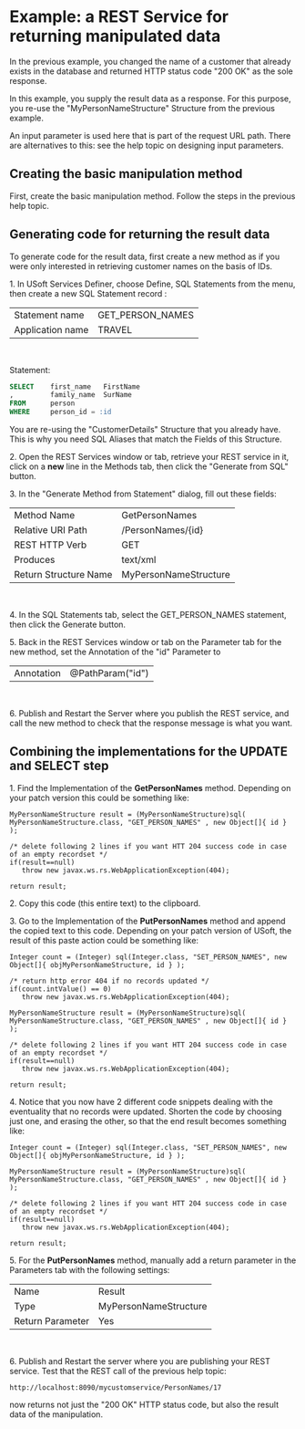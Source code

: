 # Example: a REST Service for returning manipulated data

In the previous example, you changed the name of a customer that already exists in the database and returned HTTP status code "200 OK" as the sole response.

In this example, you supply the result data as a response. For this purpose, you re-use the "MyPersonNameStructure" Structure from the previous example.

An input parameter is used here that is part of the request URL path. There are alternatives to this: see the help topic on designing input parameters.

## Creating the basic manipulation method

First, create the basic manipulation method. Follow the steps in the previous help topic.

## Generating code for returning the result data

To generate code for the result data, first create a new method as if you were only interested in retrieving customer names on the basis of IDs.

1. In USoft Services Definer, choose Define, SQL Statements from the menu, then create a new SQL Statement record :

|        |        |
|--------|--------|
|Statement name|GET_PERSON_NAMES|
|Application name|TRAVEL  |



 

Statement:

```sql
SELECT    first_name   FirstName
,         family_name  SurName
FROM      person
WHERE     person_id = :id
```

You are re-using the "CustomerDetails" Structure that you already have. This is why you need SQL Aliases that match the Fields of this Structure.

2. Open the REST Services window or tab, retrieve your REST service in it, click on a **new** line in the Methods tab, then click the "Generate from SQL" button.

3. In the "Generate Method from Statement" dialog, fill out these fields:

|        |        |
|--------|--------|
|Method Name|GetPersonNames|
|Relative URI Path|/PersonNames/{id}|
|REST HTTP Verb|GET     |
|Produces|text/xml|
|Return Structure Name|MyPersonNameStructure|



 

4. In the SQL Statements tab, select the GET_PERSON_NAMES statement, then click the Generate button.

5. Back in the REST Services window or tab on the Parameter tab for the new method, set the Annotation of the "id" Parameter to

|        |        |
|--------|--------|
|Annotation|@PathParam("id")|



 

6. Publish and Restart the Server where you publish the REST service, and call the new method to check that the response message is what you want.



## Combining the implementations for the UPDATE and SELECT step

1. Find the Implementation of the **GetPersonNames** method. Depending on your patch version this could be something like:

```language-java
MyPersonNameStructure result = (MyPersonNameStructure)sql( MyPersonNameStructure.class, "GET_PERSON_NAMES" , new Object[]{ id } );

/* delete following 2 lines if you want HTT 204 success code in case of an empty recordset */
if(result==null)
   throw new javax.ws.rs.WebApplicationException(404);

return result;
```

2. Copy this code (this entire text) to the clipboard.

3. Go to the Implementation of the **PutPersonNames** method and append the copied text to this code. Depending on your patch version of USoft, the result of this paste action could be something like:

```language-java
Integer count = (Integer) sql(Integer.class, "SET_PERSON_NAMES", new Object[]{ objMyPersonNameStructure, id } );

/* return http error 404 if no records updated */   
if(count.intValue() == 0)
   throw new javax.ws.rs.WebApplicationException(404);

MyPersonNameStructure result = (MyPersonNameStructure)sql( MyPersonNameStructure.class, "GET_PERSON_NAMES" , new Object[]{ id } );

/* delete following 2 lines if you want HTT 204 success code in case of an empty recordset */
if(result==null)
   throw new javax.ws.rs.WebApplicationException(404);

return result;
```

4. Notice that you now have 2 different code snippets dealing with the eventuality that no records were updated. Shorten the code by choosing just one, and erasing the other, so that the end result becomes something like:

```language-java
Integer count = (Integer) sql(Integer.class, "SET_PERSON_NAMES", new Object[]{ objMyPersonNameStructure, id } );

MyPersonNameStructure result = (MyPersonNameStructure)sql( MyPersonNameStructure.class, "GET_PERSON_NAMES" , new Object[]{ id } );

/* delete following 2 lines if you want HTT 204 success code in case of an empty recordset */
if(result==null)
   throw new javax.ws.rs.WebApplicationException(404);

return result;
```

5. For the **PutPersonNames** method, manually add a return parameter in the Parameters tab with the following settings:

|        |        |
|--------|--------|
|Name    |Result  |
|Type    |MyPersonNameStructure|
|Return Parameter|Yes     |



 

6. Publish and Restart the server where you are publishing your REST service. Test that the REST call of the previous help topic:



```
http://localhost:8090/mycustomservice/PersonNames/17
```

now returns not just the "200 OK" HTTP status code, but also the result data of the manipulation.